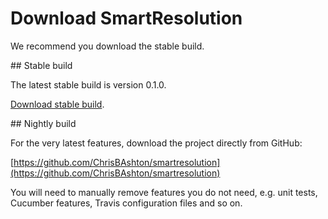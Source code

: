 # Download SmartResolution

We recommend you download the stable build.

## Stable build

The latest stable build is version 0.1.0.

[Download stable build](/downloads/smartresolution.zip).

## Nightly build

For the very latest features, download the project directly from GitHub:

[https://github.com/ChrisBAshton/smartresolution](https://github.com/ChrisBAshton/smartresolution)

You will need to manually remove features you do not need, e.g. unit tests, Cucumber features, Travis configuration files and so on.